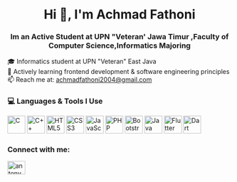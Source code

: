<h1 align="center">Hi 👋, I'm Achmad Fathoni</h1>
<h3 align="center">Im an Active Student at UPN "Veteran' Jawa Timur ,Faculty of Computer Science,Informatics Majoring</h3>

🎓 Informatics student at UPN "Veteran" East Java  
🚀 Actively learning frontend development & software engineering principles  
📫 Reach me at: [achmadfathoni2004@gmail.com](mailto:achmadfathoni2004@gmail.com)

### 💻 Languages & Tools I Use

<p align="left">
  <!-- C -->
  <img src="https://cdn.jsdelivr.net/gh/devicons/devicon/icons/c/c-original.svg" alt="C" width="40" height="40"/>
  <!-- C++ -->
  <img src="https://cdn.jsdelivr.net/gh/devicons/devicon/icons/cplusplus/cplusplus-original.svg" alt="C++" width="40" height="40"/>
  <!-- HTML -->
  <img src="https://cdn.jsdelivr.net/gh/devicons/devicon/icons/html5/html5-original.svg" alt="HTML5" width="40" height="40"/>
  <!-- CSS -->
  <img src="https://cdn.jsdelivr.net/gh/devicons/devicon/icons/css3/css3-original.svg" alt="CSS3" width="40" height="40"/>
  <!-- JavaScript -->
  <img src="https://cdn.jsdelivr.net/gh/devicons/devicon/icons/javascript/javascript-original.svg" alt="JavaScript" width="40" height="40"/>
  <!-- PHP -->
  <img src="https://cdn.jsdelivr.net/gh/devicons/devicon/icons/php/php-original.svg" alt="PHP" width="40" height="40"/>
  <!-- Bootstrap -->
  <img src="https://cdn.jsdelivr.net/gh/devicons/devicon/icons/bootstrap/bootstrap-original.svg" alt="Bootstrap" width="40" height="40"/>
  <!-- Java -->
  <img src="https://cdn.jsdelivr.net/gh/devicons/devicon/icons/java/java-original.svg" alt="Java" width="40" height="40"/>
  <!-- Flutter -->
  <img src="https://cdn.jsdelivr.net/gh/devicons/devicon/icons/flutter/flutter-original.svg" alt="Flutter" width="40" height="40"/>
  <!-- Dart (untuk Flutter) -->
  <img src="https://cdn.jsdelivr.net/gh/devicons/devicon/icons/dart/dart-original.svg" alt="Dart" width="40" height="40"/>
</p>


<h3 align="left">Connect with me:</h3>
<p align="left">
<a href="https://instagram.com/antony.5_" target="blank"><img align="center" src="https://raw.githubusercontent.com/rahuldkjain/github-profile-readme-generator/master/src/images/icons/Social/instagram.svg" alt="antony.5_" height="30" width="40" /></a>
</p>
